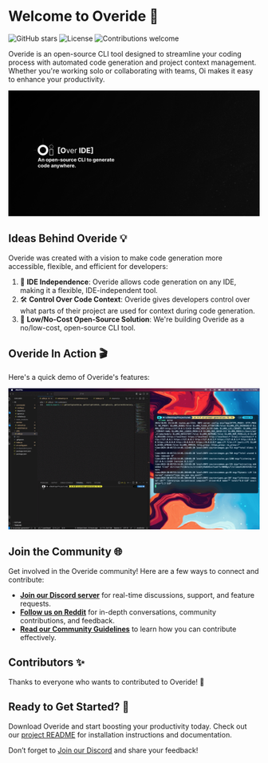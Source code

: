 # Welcome to Overide 🚀

![GitHub stars](https://img.shields.io/github/stars/oi-overide/oi?style=social)
![License](https://img.shields.io/github/license/oi-overide/oi)
![Contributions welcome](https://img.shields.io/badge/contributions-welcome-brightgreen.svg)

Overide is an open-source CLI tool designed to streamline your coding process with automated code generation and project context management. Whether you're working solo or collaborating with teams, Oi makes it easy to enhance your productivity.

![Overide Banner](https://github.com/oi-overide/.github/blob/main/assets/banner.png) 

## Ideas Behind Overide 💡

Overide was created with a vision to make code generation more accessible, flexible, and efficient for developers:

1. 🚀 **IDE Independence**: Overide allows code generation on any IDE, making it a flexible, IDE-independent tool.
2. 🛠 **Control Over Code Context**: Overide gives developers control over what parts of their project are used for context during code generation.
3. 💸 **Low/No-Cost Open-Source Solution**: We're building Overide as a no/low-cost, open-source CLI tool.

## Overide In Action 🎬

Here's a quick demo of Overide's features:

![Overide Demo](https://github.com/oi-overide/.github/blob/main/assets/oi-demo.gif)

## Join the Community 🌐

Get involved in the Overide community! Here are a few ways to connect and contribute:

- **[Join our Discord server](https://discord.gg/Z7F4vRq3n8)** for real-time discussions, support, and feature requests.
- **[Follow us on Reddit](https://www.reddit.com/r/overide/)** for in-depth conversations, community contributions, and feedback.
- **[Read our Community Guidelines](#)** to learn how you can contribute effectively.

## Contributors ✨

Thanks to everyone who wants to contributed to Overide! 🙌

## Ready to Get Started? 🚀

Download Overide and start boosting your productivity today. Check out our [project README](https://github.com/oi-overide/oi) for installation instructions and documentation.

Don’t forget to [Join our Discord](https://discord.gg/Z7F4vRq3n8) and share your feedback!
